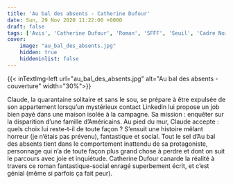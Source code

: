 ```yaml
---
title: 'Au bal des absents - Catherine Dufour'
date: Sun, 29 Nov 2020 11:22:00 +0000
draft: false
tags: ['Avis', 'Catherine Dufour', 'Roman', 'SFFF', 'Seuil', 'Cadre Noir']
cover: 
    image: "au_bal_des_absents.jpg"
    hidden: true
    hiddeninlist: false
---
```


{{< inTextImg-left url="au_bal_des_absents.jpg" alt="Au bal des absents - couverture" width="30%">}} 

Claude, la quarantaine solitaire et sans le sou, se prépare à être expulsée de son appartement lorsqu’un mystérieux contact Linkedin lui propose un job bien payé dans une maison isolée à la campagne. Sa mission : enquêter sur la disparition d’une famille d’Américains. Au pied du mur, Claude accepte : quels choix lui reste-t-il de toute façon ? S’ensuit une histoire mêlant horreur (je n’étais pas prévenu), fantastique et social. Tout le sel d’Au bal des absents tient dans le comportement inattendu de sa protagoniste, personnage qui n’a de toute façon plus grand chose à perdre et dont on suit le parcours avec joie et inquiétude. Catherine Dufour canarde la réalité à travers ce roman fantastique-social enragé superbement écrit, et c’est génial (même si parfois ça fait peur).